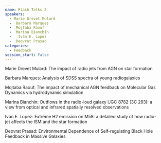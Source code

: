 ```yaml
---
name: Flash Talks 2
speakers:
  - Marie Drevet Mulard
  -  Barbara Marques
  -  Mojtaba Raouf
  -  Marina Bianchin
  -   Iván E. Lopez
  -  Deovrat Prasad
categories:
  - Feedback
session_start: False
---
```


Marie Drevet Mulard: The impact of radio jets from AGN on star formation 

 Barbara Marques:  Analysis of SDSS spectra of young radiogalaxies 

 Mojtaba Raouf:  The impact of mechanical AGN feedback on Molecular Gas Dynamics via hydrodynamic simulation 

 Marina Bianchin:  Outflows in the radio-loud galaxy UGC 8782 (3C 293): a view from optical and infrared spatially resolved observations 

  Iván E. Lopez:  Extreme H2 emission on M58: a detailed study of how radio-jet affects the ISM and the star formation 

 Deovrat Prasad:  Environmental Dependence of Self-regulating Black Hole Feedback in Massive Galaxies
